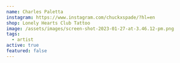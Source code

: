 ```yaml
---
name: Charles Paletta
instagram: https://www.instagram.com/chuckxspade/?hl=en
shop: Lonely Hearts Club Tattoo
image: /assets/images/screen-shot-2023-01-27-at-3.46.12-pm.png
tags:
  - artist
active: true
featured: false
---
```

